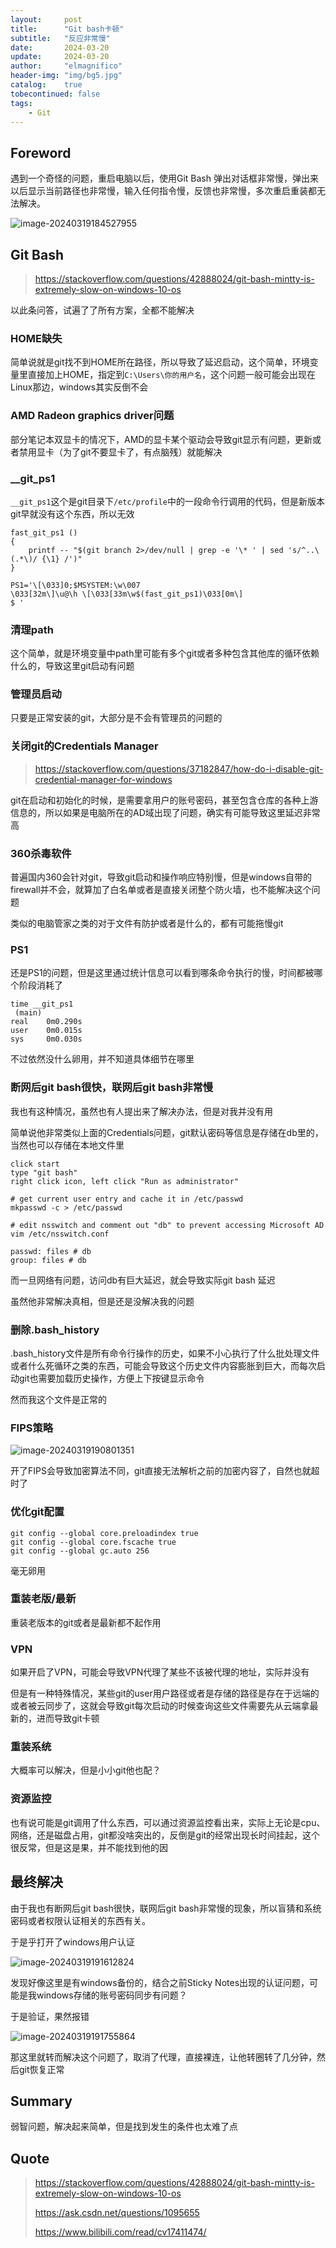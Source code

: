 ```yaml
---
layout:     post
title:      "Git bash卡顿"
subtitle:   "反应非常慢"
date:       2024-03-20
update:     2024-03-20
author:     "elmagnifico"
header-img: "img/bg5.jpg"
catalog:    true
tobecontinued: false
tags:
    - Git
---
```


## Foreword

遇到一个奇怪的问题，重启电脑以后，使用Git Bash 弹出对话框非常慢，弹出来以后显示当前路径也非常慢，输入任何指令慢，反馈也非常慢，多次重启重装都无法解决。

![image-20240319184527955](https://img.elmagnifico.tech/static/upload/elmagnifico/202403191845012.png)

## Git Bash

> https://stackoverflow.com/questions/42888024/git-bash-mintty-is-extremely-slow-on-windows-10-os

以此条问答，试遍了了所有方案，全都不能解决



### HOME缺失

简单说就是git找不到HOME所在路径，所以导致了延迟启动，这个简单，环境变量里直接加上HOME，指定到`C:\Users\你的用户名`，这个问题一般可能会出现在Linux那边，windows其实反倒不会



### AMD Radeon graphics driver问题

部分笔记本双显卡的情况下，AMD的显卡某个驱动会导致git显示有问题，更新或者禁用显卡（为了git不要显卡了，有点脑残）就能解决



### __git_ps1

`__git_ps1`这个是git目录下`/etc/profile`中的一段命令行调用的代码，但是新版本git早就没有这个东西，所以无效

```
fast_git_ps1 ()                                                                              
{                                                                                            
    printf -- "$(git branch 2>/dev/null | grep -e '\* ' | sed 's/^..\(.*\)/ {\1} /')"    
}                                                                                            

PS1='\[\033]0;$MSYSTEM:\w\007                                                                
\033[32m\]\u@\h \[\033[33m\w$(fast_git_ps1)\033[0m\]                                         
$ '     
```



### 清理path

这个简单，就是环境变量中path里可能有多个git或者多种包含其他库的循环依赖什么的，导致这里git启动有问题



### 管理员启动

只要是正常安装的git，大部分是不会有管理员的问题的



### 关闭git的Credentials Manager

> https://stackoverflow.com/questions/37182847/how-do-i-disable-git-credential-manager-for-windows

git在启动和初始化的时候，是需要拿用户的账号密码，甚至包含仓库的各种上游信息的，所以如果是电脑所在的AD域出现了问题，确实有可能导致这里延迟非常高



### 360杀毒软件

普遍国内360会针对git，导致git启动和操作响应特别慢，但是windows自带的firewall并不会，就算加了白名单或者是直接关闭整个防火墙，也不能解决这个问题

类似的电脑管家之类的对于文件有防护或者是什么的，都有可能拖慢git



### PS1

还是PS1的问题，但是这里通过统计信息可以看到哪条命令执行的慢，时间都被哪个阶段消耗了

```
time __git_ps1
 (main)
real    0m0.290s
user    0m0.015s
sys     0m0.030s
```

不过依然没什么卵用，并不知道具体细节在哪里



### 断网后git bash很快，联网后git bash非常慢

我也有这种情况，虽然也有人提出来了解决办法，但是对我并没有用

简单说他非常类似上面的Credentials问题，git默认密码等信息是存储在db里的，当然也可以存储在本地文件里

```
click start
type "git bash"
right click icon, left click "Run as administrator"

# get current user entry and cache it in /etc/passwd
mkpasswd -c > /etc/passwd

# edit nsswitch and comment out "db" to prevent accessing Microsoft AD
vim /etc/nsswitch.conf

passwd: files # db
group: files # db
```

而一旦网络有问题，访问db有巨大延迟，就会导致实际git bash 延迟

虽然他非常解决真相，但是还是没解决我的问题



### 删除.bash_history

.bash_history文件是所有命令行操作的历史，如果不小心执行了什么批处理文件或者什么死循环之类的东西，可能会导致这个历史文件内容膨胀到巨大，而每次启动git也需要加载历史操作，方便上下按键显示命令

然而我这个文件是正常的



### FIPS策略

![image-20240319190801351](https://img.elmagnifico.tech/static/upload/elmagnifico/202403191908404.png)

开了FIPS会导致加密算法不同，git直接无法解析之前的加密内容了，自然也就超时了



### 优化git配置

```
git config --global core.preloadindex true  
git config --global core.fscache true  
git config --global gc.auto 256  
```

毫无卵用



### 重装老版/最新

重装老版本的git或者是最新都不起作用



### VPN

如果开启了VPN，可能会导致VPN代理了某些不该被代理的地址，实际并没有



但是有一种特殊情况，某些git的user用户路径或者是存储的路径是存在于远端的或者被云同步了，这就会导致git每次启动的时候查询这些文件需要先从云端拿最新的，进而导致git卡顿



### 重装系统

大概率可以解决，但是小小git他也配？



### 资源监控

也有说可能是git调用了什么东西，可以通过资源监控看出来，实际上无论是cpu、网络，还是磁盘占用，git都没啥突出的，反倒是git的经常出现长时间挂起，这个很反常，但是这是果，并不能找到他的因



## 最终解决

由于我也有断网后git bash很快，联网后git bash非常慢的现象，所以盲猜和系统密码或者权限认证相关的东西有关。

于是乎打开了windows用户认证

![image-20240319191612824](https://img.elmagnifico.tech/static/upload/elmagnifico/202403191916934.png)

发现好像这里是有windows备份的，结合之前Sticky Notes出现的认证问题，可能是我windows存储的账号密码同步有问题？

于是验证，果然报错

![image-20240319191755864](https://img.elmagnifico.tech/static/upload/elmagnifico/202403191917895.png)

那这里就转而解决这个问题了，取消了代理，直接裸连，让他转圈转了几分钟，然后git恢复正常



## Summary

弱智问题，解决起来简单，但是找到发生的条件也太难了点



## Quote

> https://stackoverflow.com/questions/42888024/git-bash-mintty-is-extremely-slow-on-windows-10-os
>
> https://ask.csdn.net/questions/1095655
>
> https://www.bilibili.com/read/cv17411474/


